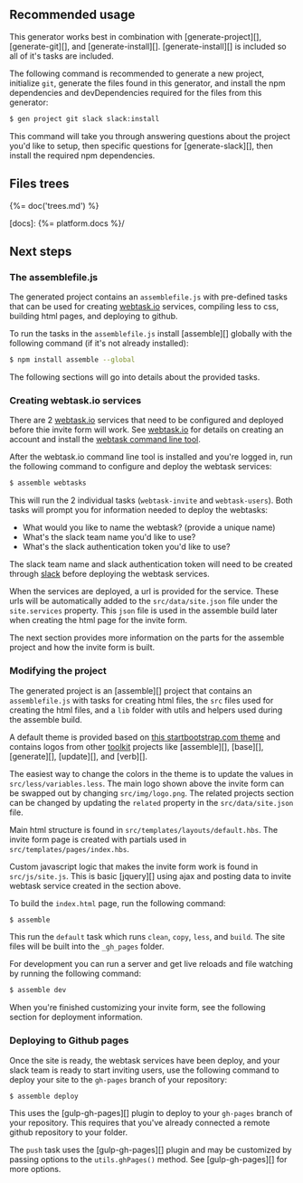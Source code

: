 ## Recommended usage

This generator works best in combination with [generate-project][], [generate-git][], and [generate-install][]. [generate-install][] is included so all of it's tasks are included.

The following command is recommended to generate a new project, initialize `git`, generate the files found in this generator, and install the npm dependencies and devDependencies required for the files from this generator:

```bash
$ gen project git slack slack:install
```

This command will take you through answering questions about the project you'd like to setup, then specific questions for [generate-slack][], then install the required npm dependencies.

## Files trees
{%= doc('trees.md') %}

[docs]: {%= platform.docs %}/

## Next steps
### The assemblefile.js

The generated project contains an `assemblefile.js` with pre-defined tasks that can be used for creating [webtask.io](https://webtask.io) services, compiling less to css, building html pages, and deploying to github.

To run the tasks in the `assemblefile.js` install [assemble][] globally with the following command (if it's not already installed):

```bash
$ npm install assemble --global
```

The following sections will go into details about the provided tasks.

### Creating webtask.io services

There are 2 [webtask.io](https://webtask.io) services that need to be configured and deployed before thie invite form will work. See [webtask.io](https://webtask.io) for details on creating an account and install the [webtask command line tool](https://github.com/auth0/wt-cli).

After the webtask.io command line tool is installed and you're logged in, run the following command to configure and deploy the webtask services:

```bash
$ assemble webtasks
```

This will run the 2 individual tasks (`webtask-invite` and `webtask-users`). Both tasks will prompt you for information needed to deploy the webtasks:

  - What would you like to name the webtask? (provide a unique name)
  - What's the slack team name you'd like to use?
  - What's the slack authentication token you'd like to use?

The slack team name and slack authentication token will need to be created through [slack](https://slack.com) before deploying the webtask services.

When the services are deployed, a url is provided for the service. These urls will be automatically added to the `src/data/site.json` file under the `site.services` property. This `json` file is used in the assemble build later when creating the html page for the invite form.

The next section provides more information on the parts for the assemble project and how the invite form is built.

### Modifying the project

The generated project is an [assemble][] project that contains an `assemblefile.js` with tasks for creating html files, the `src` files used for creating the html files, and a `lib` folder with utils and helpers used during the assemble build.

A default theme is provided based on [this startbootstrap.com theme](https://startbootstrap.com/template-overviews/freelancer/) and contains logos from other [toolkit](https://github.com/node-toolkit) projects like [assemble][], [base][], [generate][], [update][], and [verb][].

The easiest way to change the colors in the theme is to update the values in `src/less/variables.less`. The main logo shown above the invite form can be swapped out by changing `src/img/logo.png`. The related projects section can be changed by updating the `related` property in the `src/data/site.json` file.

Main html structure is found in `src/templates/layouts/default.hbs`. The invite form page is created with partials used in `src/templates/pages/index.hbs`.

Custom javascript logic that makes the invite form work is found in `src/js/site.js`. This is basic [jquery][] using ajax and posting data to invite webtask service created in the section above.

To build the `index.html` page, run the following command:

```bash
$ assemble
```

This run the `default` task which runs `clean`, `copy`, `less`, and `build`. The site files will be built into the `_gh_pages` folder.

For development you can run a server and get live reloads and file watching by running the following command:

```bash
$ assemble dev
```

When you're finished customizing your invite form, see the following section for deployment information.

### Deploying to Github pages

Once the site is ready, the webtask services have been deploy, and your slack team is ready to start inviting users, use the following command to deploy your site to the `gh-pages` branch of your repository:

```bash
$ assemble deploy
```

This uses the [gulp-gh-pages][] plugin to deploy to your `gh-pages` branch of your repository. This requires that you've already connected a remote github repository to your folder.

The `push` task uses the [gulp-gh-pages][] plugin and may be customized by passing options to the `utils.ghPages()` method. See [gulp-gh-pages][] for more options.

